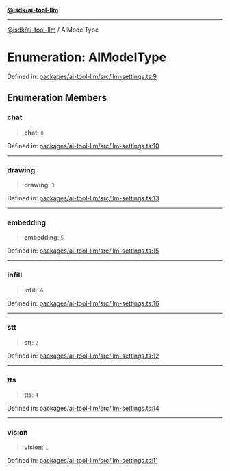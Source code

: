 [**@isdk/ai-tool-llm**](../README.md)

***

[@isdk/ai-tool-llm](../globals.md) / AIModelType

# Enumeration: AIModelType

Defined in: [packages/ai-tool-llm/src/llm-settings.ts:9](https://github.com/isdk/ai-tool-llm.js/blob/1e1b7ab3f06396b8a60947ad8324e2fc8804a53b/src/llm-settings.ts#L9)

## Enumeration Members

### chat

> **chat**: `0`

Defined in: [packages/ai-tool-llm/src/llm-settings.ts:10](https://github.com/isdk/ai-tool-llm.js/blob/1e1b7ab3f06396b8a60947ad8324e2fc8804a53b/src/llm-settings.ts#L10)

***

### drawing

> **drawing**: `3`

Defined in: [packages/ai-tool-llm/src/llm-settings.ts:13](https://github.com/isdk/ai-tool-llm.js/blob/1e1b7ab3f06396b8a60947ad8324e2fc8804a53b/src/llm-settings.ts#L13)

***

### embedding

> **embedding**: `5`

Defined in: [packages/ai-tool-llm/src/llm-settings.ts:15](https://github.com/isdk/ai-tool-llm.js/blob/1e1b7ab3f06396b8a60947ad8324e2fc8804a53b/src/llm-settings.ts#L15)

***

### infill

> **infill**: `6`

Defined in: [packages/ai-tool-llm/src/llm-settings.ts:16](https://github.com/isdk/ai-tool-llm.js/blob/1e1b7ab3f06396b8a60947ad8324e2fc8804a53b/src/llm-settings.ts#L16)

***

### stt

> **stt**: `2`

Defined in: [packages/ai-tool-llm/src/llm-settings.ts:12](https://github.com/isdk/ai-tool-llm.js/blob/1e1b7ab3f06396b8a60947ad8324e2fc8804a53b/src/llm-settings.ts#L12)

***

### tts

> **tts**: `4`

Defined in: [packages/ai-tool-llm/src/llm-settings.ts:14](https://github.com/isdk/ai-tool-llm.js/blob/1e1b7ab3f06396b8a60947ad8324e2fc8804a53b/src/llm-settings.ts#L14)

***

### vision

> **vision**: `1`

Defined in: [packages/ai-tool-llm/src/llm-settings.ts:11](https://github.com/isdk/ai-tool-llm.js/blob/1e1b7ab3f06396b8a60947ad8324e2fc8804a53b/src/llm-settings.ts#L11)
